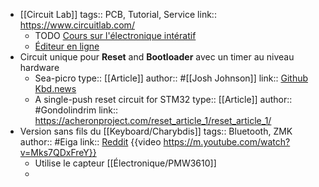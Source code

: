 - [[Circuit Lab]]
  tags:: PCB, Tutorial, Service
  link:: https://www.circuitlab.com/
	- TODO [Cours sur l'électronique intératif](https://ultimateelectronicsbook.com/)
	- [Éditeur en ligne](https://www.circuitlab.com/editor/#?id=7pq5wm&from=homepage)
- Circuit unique pour **Reset** and **Bootloader** avec un timer au niveau hardware
	- Sea-picro
	  type:: [[Article]]
	  author:: #[[Josh Johnson]]
	  link:: [Github](https://github.com/joshajohnson/sea-picro) [Kbd.news](https://kbd.news/Sea-Picro-1776.html)
	- A single-push reset circuit for STM32
	  type:: [[Article]]
	  author:: #Gondolindrim
	  link:: https://acheronproject.com/reset_article_1/reset_article_1/
- Version sans fils du [[Keyboard/Charybdis]]
  tags:: Bluetooth, ZMK
  author:: #Eiga
  link:: [Reddit](https://www.reddit.com/r/ErgoMechKeyboards/comments/13opno3/the_charybdis_wireless_keyboard/) {{video https://m.youtube.com/watch?v=Mks7QDxFreY}}
	- Utilise le capteur [[Électronique/PMW3610]]
	-